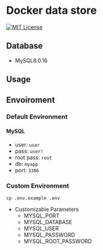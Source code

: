 # Docker data store

[![MIT License](http://img.shields.io/badge/license-MIT-blue.svg?style=flat)](LICENSE)

## Database
- MySQL8.0.16

## Usage

## Envoiroment

### Default Environment

#### MySQL
- user: `user`
- pass: `user!`
- root pass: `root`
- db: `myapp`
- port: `3306`

### Custom Environment

```cp .env.example .env```

- Customizable Parameters
  - MYSQL_PORT
  - MYSQL_DATABASE
  - MYSQL_USER
  - MYSQL_PASSWORD
  - MYSQL_ROOT_PASSWORD



